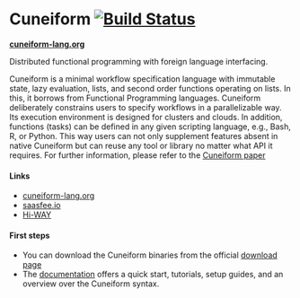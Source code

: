 # Cuneiform [![Build Status](https://travis-ci.org/joergen7/cuneiform.svg?branch=2.2.0-hotfix)](https://travis-ci.org/joergen7/cuneiform)

**[cuneiform-lang.org](http://www.cuneiform-lang.org/)**

Distributed functional programming with foreign language interfacing.

Cuneiform is a minimal workflow specification language with immutable state,
lazy evaluation, lists, and second order functions operating on lists. In
this, it borrows from Functional Programming languages. Cuneiform
deliberately constrains users to specify workflows in a parallelizable way.
Its execution environment is designed for clusters and clouds. In addition,
functions (tasks) can be defined in any given scripting language, e.g.,
Bash, R, or Python. This way users can not only supplement features absent
in native Cuneiform but can reuse any tool or library no matter what API it
requires. For further information, please refer to the [Cuneiform paper](http://ceur-ws.org/Vol-1330/paper-03.pdf)

#### Links

- [cuneiform-lang.org](http://www.cuneiform-lang.org/)
- [saasfee.io](http://www.saasfee.io)
- [Hi-WAY](https://github.com/marcbux/Hi-WAY)

#### First steps

- You can download the Cuneiform binaries from the official [download page](http://www.cuneiform-lang.org/download/)
- The [documentation](http://www.cuneiform-lang.org/doc/) offers a quick start, tutorials, setup guides, and an overview over the Cuneiform syntax.
